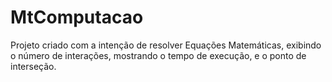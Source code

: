 ﻿# MtComputacao
 
 Projeto criado com a intenção de resolver Equações Matemáticas, exibindo o número de interações, mostrando o tempo de execução, e o ponto de interseção.
